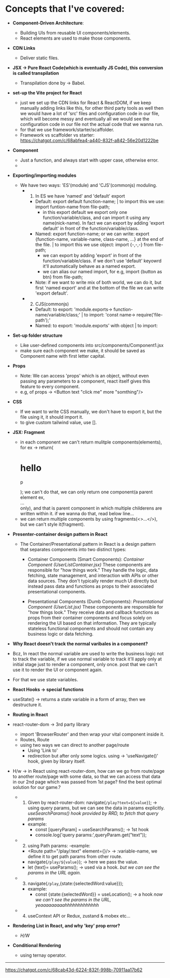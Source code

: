 # Concepts that I've covered:

- **Component-Driven Architecture**:

  - Building UIs from reusable UI components/elements.
  - React elements are used to make those components.

- **CDN Links**

  - Deliver static files.

- **JSX -> Pure React Code(which is eventually JS Code), this conversion is called transpilation**

  - Transpilation done by -> Babel.

- **set-up the Vite project for React**

  - just we set up the CDN links for React & ReactDOM, if we keep manually adding links like this, for other third party tools as well then we would have a lot of 'src' files and configuration code in our file, which will become messy and eventually all we would see the configuration code in our file not the actual code that we wanna run.
  - for that we use framework/starter/scaffolder.
  - Framework vs scaffolder vs starter: https://chatgpt.com/c/68abfea4-a440-832f-a842-56e20d1222be

- **Component**

  - Just a function, and always start with upper case, otherwise error.
  -

- **Exporting/importing modules**

  - We have two ways: 'ES'(module) and 'CJS'(commonjs) moduling.
    - 1. In ES we have 'named' and 'default' export
      - Default: export default function-name; | to import this we use: import funtion-name from file-path;
        - in this export default we export only one function/variable/class, and can import it using any name(nick-name). In fact we can export by adding 'export default' in front of the function/variable/class.
      - Named: export function-name; or we can write: export {function-name, variable-name, class-name, ...} at the end of the file. | to import this we use object: import {-,-,-} from file-path;
        - we can export by adding 'export' in front of the function/variable/class. if we don't use 'default' keyowrd it'll automatically behave as a named export.
        - we can alias our named import, for e.g, import {button as btn} from file-path;
      - Note: if we want to write mix of both world, we can do it, but first 'named export' and at the bottom of the file we can write 'export default'.
    - 2. CJS(commonjs)
      - Default: to export: 'module.exports-> function-name/variable/class;' | to import: 'const name-> require('file-path');'
      - Named: to export: 'module.exports' with object | to import:

- **Set-up folder structure**

  - Like user-defined components into src/components/Component1.jsx
  - make sure each component we make, it should be saved as Component name with first letter capital.

- **Props**

  - Note: We can access 'props' which is an object, without even passing any parameters to a component, react itself gives this feature to every component.
  - e.g, of props -> <Button text "click me" more "somthing"/>

- **CSS**

  - If we want to write CSS manually, we don't have to export it, but the file using it, it should import it.
  - to give custom tailwind value, use [].

- **JSX: Fragment**

  - in each component we can't return mulitple components(elements), for ex -> return(<h1>hello</h1> <p>p</P>); we can't do that, we can only return one component(a parent element ex, <div>...</div> only), and that is parent component in which multiple childerens are written within it. if we wanna do that, read below line...
  - we can return multiple components by using fragments(<>...</>), but we can't style it(fragment).

- **Presenter-container design pattern in React**

  - The Container/Presentational pattern in React is a design pattern that separates components into two distinct types:

    - Container Components (Smart Components):
      _Container Component (UserListContainer.jsx)_
      These components are responsible for "how things work." They handle the logic, data fetching, state management, and interaction with APIs or other data sources. They don't typically render much UI directly but instead pass data and functions as props to their associated presentational components.

    - Presentational Components (Dumb Components):
      _Presentational Component (UserList.jsx)_
      These components are responsible for "how things look." They receive data and callback functions as props from their container components and focus solely on rendering the UI based on that information. They are typically stateless functional components and should not contain any business logic or data fetching.

- **Why React doesn't track the normal varibales in a component?**

- Bcz, In react the normal variable are used to write the business logic not to track the variable, if we use normal variable to track it'll apply only at initial stage just to render a component, only once. post that we can't use it to render the UI or component again.
- For that we use state variables.

- **React Hooks -> special functions**

- useState() -> returns a state variable in a form of array, then we destructure it.

- **Routing in React**
- react-router-dom -> 3rd party library
  - import 'BrowserRouter' and then wrap your vital component inside it.
  - Routes, Route
  - using two ways we can direct to another page/route
    - Using 'Link to'
    - redirection but after only some logics. using -> 'useNavigate()' hook, given by library itself.

- H/w -> in React using react-router-dom, how can we go from route/page to another route/page with some data, so that we can access that data in our 2nd page which was passed from 1st page? find the best optimal solution for our game.?

  - 1. Given by react-router-dom: navigate(`/play?text=${value}`); -> using query params, but we can see the data in params explicitly.
       _useSearchParams() hook provided by RRD, to fetch that query params_

    - example:
      - const [queryParam] = useSearchParams(); -> 1st hook
      - console.log('query params:',queryParam.get("text"));


  - 2. using Path params:
       -example:

    - <Route path="/play/:text" element={<PlayGame/>}/> -> :variable-name, we define it to get path params from other route.
    - navigate(`/play/${value}`); -> here we pass the value.
    - let {text}= useParams(); -> used via a hook.
      _but we can see the params in the URL again._

  - 3. navigate(`/play`,{state:{selectedWord:value}});

    - example:
      - const {state:{selectedWord}} = useLocation(); -> a hook
        _now we can't see the params in the URL, yeaaaaaaaaahhhhhhhhhhhhh_

  - 4. useContext API or Redux, zustand & mobex etc...



- **Rendering List in React, and why 'key' prop error?**
  - *H/W*


- **Conditional Rendering**
  - using ternay operator.












-------------------
https://chatgpt.com/c/68cab43d-6224-832f-998b-70911aa17b62